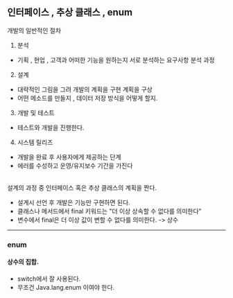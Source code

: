 ## 인터페이스 , 추상 클래스 , enum


개발의 일반적인 절차
1. 분석
- 기획 , 현업 , 고객과 어떠한 기능을 원하는지 서로 분석하는 요구사항 분석 과정

2. 설계
- 대략적인 그림을 그려 개발의 계획을 구현 계획을 구상
- 어떤 메소드를 만들지 , 데이터 저장 방식을 어떻게 할지.

3. 개발 및 테스트
- 테스트와 개발을 진행한다.

4. 시스템 릴리즈
- 개발을 완료 후 사용자에게 제공하는 단계
- 에러를 수성하고 운영/유지보수 기간을 가진다




<br>
설계의 과정 중 인터페이스 혹은 추상 클래스의 계획을 짠다.

- 설계시 선언 후 개발은 기능만 구현하면 된다.
- 클래스나 메서드에서 final 키워드는 "더 이상 상속할 수 없다를 의미한다"
- 변수에서 final은 더 이상 값이 변할 수 없다를 의미한다. -> 상수

----

### enum
#### 상수의 집합.

- switch에서 잘 사용된다.
- 무조건 Java.lang.enum 이여야 한다.
